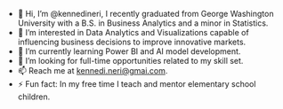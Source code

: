 - 👋 Hi, I’m @kennedineri, I recently graduated from George Washington University with a B.S. in Business Analytics and a minor in Statistics.
- 👀 I’m interested in Data Analytics and Visualizations capable of influencing business decisions to improve innovative markets.
- 🌱 I’m currently learning Power BI and AI model development.
- 💞️ I’m looking for full-time opportunities related to my skill set.
- 📫 Reach me at kennedi.neri@gmai.com.
- ⚡ Fun fact: In my free time I teach and mentor elementary school children.

<!---
kennedineri/kennedineri is a ✨ special ✨ repository because its `README.md` (this file) appears on your GitHub profile.
You can click the Preview link to take a look at your changes.
--->
